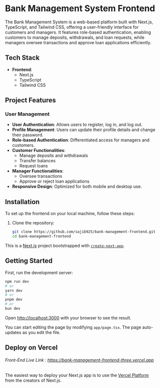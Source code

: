 # Bank Management System Frontend


The Bank Management System is a web-based platform built with Next.js, TypeScript, and Tailwind CSS, offering a user-friendly interface for customers and managers. It features role-based authentication, enabling customers to manage deposits, withdrawals, and loan requests, while managers oversee transactions and approve loan applications efficiently.

## Tech Stack

- **Frontend**:
  - Next.js
  - TypeScript
  - Tailwind CSS

## Project Features

### User Management
- **User Authentication**: Allows users to register, log in, and log out.
- **Profile Management**: Users can update their profile details and change their password.
- **Role-based Authentication**: Differentiated access for managers and customers.
- **Customer Functionalities**:
    - Manage deposits and withdrawals
    - Transfer balances
    - Request loans
- **Manager Functionalities**:
    - Oversee transactions
    - Approve or reject loan applications
- **Responsive Design**: Optimized for both mobile and desktop use.


## Installation

To set up the frontend on your local machine, follow these steps:

1. Clone the repository:
   ```bash
   git clone https://github.com/sajib925/bank-management-frontend.git
   cd bank-management-frontend
This is a [Next.js](https://nextjs.org/) project bootstrapped with [`create-next-app`](https://github.com/vercel/next.js/tree/canary/packages/create-next-app).

## Getting Started

First, run the development server:

```bash
npm run dev
# or
yarn dev
# or
pnpm dev
# or
bun dev
```

Open [http://localhost:3000](http://localhost:3000) with your browser to see the result.

You can start editing the page by modifying `app/page.tsx`. The page auto-updates as you edit the file.


## Deploy on Vercel

###### Front-End Live Link : https://bank-management-frontend-three.vercel.app
The easiest way to deploy your Next.js app is to use the [Vercel Platform](https://vercel.com/new?utm_medium=default-template&filter=next.js&utm_source=create-next-app&utm_campaign=create-next-app-readme) from the creators of Next.js.


